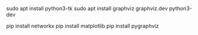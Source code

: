 sudo apt install python3-tk
sudo apt install graphviz graphviz.dev python3-dev

pip install networkx
pip install matplotlib
pip install pygraphviz
